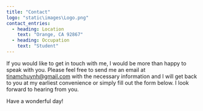 ```yaml
---
title: "Contact"
logo: "static\images\Logo.png"
contact_entries:
  - heading: Location
    text: "Orange, CA 92867"
  - heading: Occupation
    text: "Student"
---
```



If you would like to get in touch with me, I would be more than happy to speak with you. Please feel free to send me an email at tinamchuynh@gmail.com with the necessary information and I will get back to you at my earliest convenience or simply fill out the form below. I look forward to hearing from you.

Have a wonderful day!